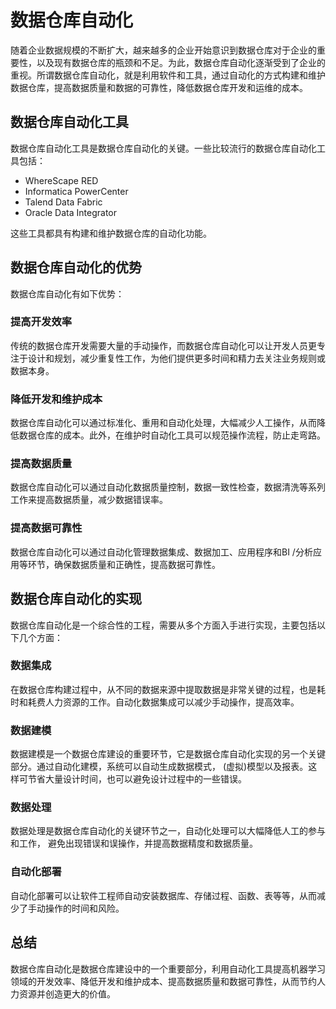 # 数据仓库自动化
随着企业数据规模的不断扩大，越来越多的企业开始意识到数据仓库对于企业的重要性，以及现有数据仓库的瓶颈和不足。为此，数据仓库自动化逐渐受到了企业的重视。所谓数据仓库自动化，就是利用软件和工具，通过自动化的方式构建和维护数据仓库，提高数据质量和数据的可靠性，降低数据仓库开发和运维的成本。

## 数据仓库自动化工具
数据仓库自动化工具是数据仓库自动化的关键。一些比较流行的数据仓库自动化工具包括：

* WhereScape RED
* Informatica PowerCenter
* Talend Data Fabric
* Oracle Data Integrator

这些工具都具有构建和维护数据仓库的自动化功能。

## 数据仓库自动化的优势
数据仓库自动化有如下优势：

### 提高开发效率
传统的数据仓库开发需要大量的手动操作，而数据仓库自动化可以让开发人员更专注于设计和规划，减少重复性工作，为他们提供更多时间和精力去关注业务规则或数据本身。

### 降低开发和维护成本
数据仓库自动化可以通过标准化、重用和自动化处理，大幅减少人工操作，从而降低数据仓库的成本。此外，在维护时自动化工具可以规范操作流程，防止走弯路。

### 提高数据质量
数据仓库自动化可以通过自动化数据质量控制，数据一致性检查，数据清洗等系列工作来提高数据质量，减少数据错误率。

### 提高数据可靠性
数据仓库自动化可以通过自动化管理数据集成、数据加工、应用程序和BI /分析应用等环节，确保数据质量和正确性，提高数据可靠性。

## 数据仓库自动化的实现
数据仓库自动化是一个综合性的工程，需要从多个方面入手进行实现，主要包括以下几个方面：

### 数据集成
在数据仓库构建过程中，从不同的数据来源中提取数据是非常关键的过程，也是耗时和耗费人力资源的工作。自动化数据集成可以减少手动操作，提高效率。

### 数据建模
数据建模是一个数据仓库建设的重要环节，它是数据仓库自动化实现的另一个关键部分。通过自动化建模，系统可以自动生成数据模式， (虚拟)模型以及报表。这样可节省大量设计时间，也可以避免设计过程中的一些错误。

### 数据处理
数据处理是数据仓库自动化的关键环节之一，自动化处理可以大幅降低人工的参与和工作， 避免出现错误和误操作，并提高数据精度和数据质量。

### 自动化部署
自动化部署可以让软件工程师自动安装数据库、存储过程、函数、表等等，从而减少了手动操作的时间和风险。

## 总结
数据仓库自动化是数据仓库建设中的一个重要部分，利用自动化工具提高机器学习领域的开发效率、降低开发和维护成本、提高数据质量和数据可靠性，从而节约人力资源并创造更大的价值。